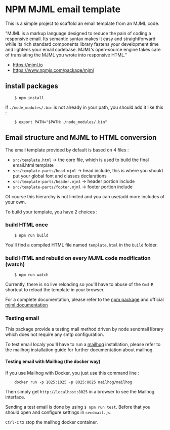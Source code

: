 # NPM MJML email template

This is a simple project to scaffold an email template from an MJML code.

"MJML is a markup language designed to reduce the pain of coding a responsive email. Its semantic syntax makes it easy and straightforward while its rich standard components library fastens your development time and lightens your email codebase. MJML’s open-source engine takes care of translating the MJML you wrote into responsive HTML."

 + https://mjml.io
 + https://www.npmjs.com/package/mjml

## install packages

```
    $ npm install
```

If `./node_modules/.bin` is not already in your path, you should add it like this :

```
    $ export PATH="$PATH:./node_modules/.bin"
```


## Email structure and MJML to HTML conversion

The email template provided by default is based on 4 files :
 - `src/template.html` -> the core file, which is used to build the final email.html template
 - `src/template-parts/head.mjml` -> head include, this is where you should put your global font and classes declarations
 - `src/template-parts/header.mjml` -> header portion include
 - `src/template-parts/footer.mjml` -> footer portion include

Of course this hierarchy is not limited and you can use/add more includes of your own.

To build your template, you have 2 choices :

### build HTML once

```
    $ npm run build
```

You'll find a compiled HTML file named `template.html` in the `build` folder.


### build HTML and rebuild on every MJML code modification (watch)

```
    $ npm run watch
```

Currently, there is no live reloading so you'll have to abuse of the `Cmd-R` shortcut to reload the template in your browser.

For a complete documentation, please refer to the [npm package](https://www.npmjs.com/package/mjml) and official [mjml documentation](https://mjml.io/documentation/)

### Testing email

This package provide a testing mail method driven by node sendmail library which does not require any smtp configuration.

To test email localy you'll have to run a [mailhog](https://github.com/mailhog/MailHog) installation, please refer to the mailhog installation guide for further documentation about mailhog.

#### Testing email with Mailhog (the docker way)

If you use Mailhog with Docker, you just use this command line :

```
    docker run -p 1025:1025 -p 8025:8025 mailhog/mailhog
```

Then simply get `http://localhost:8025` in a browser to see the Mailhog interface.

Sending a test email is done by using `$ npm run test`. 
Before that you should open and configure settings in `sendmail.js`.

`Ctrl-C` to stop the mailhog docker container.
